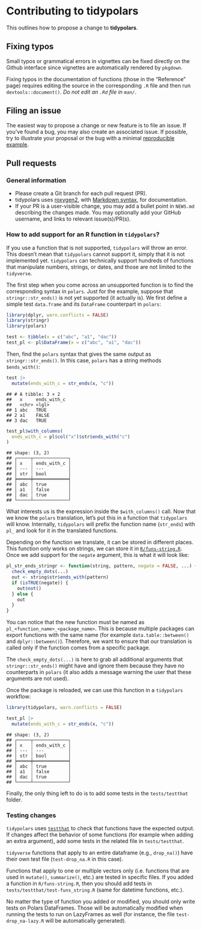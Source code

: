 
# Contributing to tidypolars

This outlines how to propose a change to **tidypolars**.

## Fixing typos

Small typos or grammatical errors in vignettes can be fixed directly on
the Github interface since vignettes are automatically rendered by
`pkgdown`.

Fixing typos in the documentation of functions (those in the “Reference”
page) requires editing the source in the corresponding `.R` file and
then run `devtools::document()`. *Do not edit an `.Rd` file in `man/`*.

## Filing an issue

The easiest way to propose a change or new feature is to file an issue.
If you’ve found a bug, you may also create an associated issue. If
possible, try to illustrate your proposal or the bug with a minimal
[reproducible example](https://www.tidyverse.org/help/#reprex).

## Pull requests

### General information

- Please create a Git branch for each pull request (PR).
- tidypolars uses
  [roxygen2](https://cran.r-project.org/package=roxygen2), with
  [Markdown
  syntax](https://cran.r-project.org/web/packages/roxygen2/vignettes/markdown.html),
  for documentation.
- If your PR is a user-visible change, you may add a bullet point in
  `NEWS.md` describing the changes made. You may optionally add your
  GitHub username, and links to relevant issue(s)/PR(s).

### How to add support for an R function in `tidypolars`?

If you use a function that is not supported, `tidypolars` will throw an
error. This doesn’t mean that `tidypolars` cannot support it, simply
that it is not implemented yet. `tidypolars` can technically support
hundreds of functions that manipulate numbers, strings, or dates, and
those are not limited to the `tidyverse`.

The first step when you come across an unsupported function is to find
the corresponding syntax in `polars`. Just for the example, suppose that
`stringr::str_ends()` is not yet supported (it actually is). We first
define a simple test `data.frame` and its `DataFrame` counterpart in
`polars`:

``` r
library(dplyr, warn.conflicts = FALSE)
library(stringr)
library(polars)

test <- tibble(x = c("abc", "a1", "dac"))
test_pl <- pl$DataFrame(x = c("abc", "a1", "dac"))
```

Then, find the `polars` syntax that gives the same output as
`stringr::str_ends()`. In this case, `polars` has a string methods
`$ends_with()`:

``` r
test |> 
  mutate(ends_with_c = str_ends(x, "c"))
```

    ## # A tibble: 3 × 2
    ##   x     ends_with_c
    ##   <chr> <lgl>      
    ## 1 abc   TRUE       
    ## 2 a1    FALSE      
    ## 3 dac   TRUE

``` r
test_pl$with_columns(
  ends_with_c = pl$col("x")$str$ends_with("c")
)
```

    ## shape: (3, 2)
    ## ┌─────┬─────────────┐
    ## │ x   ┆ ends_with_c │
    ## │ --- ┆ ---         │
    ## │ str ┆ bool        │
    ## ╞═════╪═════════════╡
    ## │ abc ┆ true        │
    ## │ a1  ┆ false       │
    ## │ dac ┆ true        │
    ## └─────┴─────────────┘

What interests us is the expression inside the `$with_columns()` call.
Now that we know the `polars` translation, let’s put this in a function
that `tidypolars` will know. Internally, `tidypolars` will prefix the
function name (`str_ends`) with `pl_` and look for it in the translated
functions.

Depending on the function we translate, it can be stored in different
places. This function only works on strings, we can store it in
[`R/funs-string.R`](https://github.com/etiennebacher/tidypolars/blob/main/R/funs-string.R).
Once we add support for the `negate` argument, this is what it will look
like:

``` r
pl_str_ends_stringr <- function(string, pattern, negate = FALSE, ...) {
  check_empty_dots(...)
  out <- string$str$ends_with(pattern)
  if (isTRUE(negate)) {
    out$not()
  } else {
    out
  }
}
```

You can notice that the new function must be named as 
`pl_<function_name>_<package_name>`. This is because multiple packages can
export functions with the same name (for example `data.table::between()` and
`dplyr::between()`). Therefore, we want to ensure that our translation is called 
only if the function comes from a specific package.

The `check_empty_dots(...)` is here to grab all additional arguments
that `stringr::str_ends()` might have and ignore them because they have
no counterparts in `polars` (it also adds a message warning the user
that these arguments are not used).

Once the package is reloaded, we can use this function in a `tidypolars`
workflow:

``` r
library(tidypolars, warn.conflicts = FALSE)

test_pl |> 
  mutate(ends_with_c = str_ends(x, "c"))
```

    ## shape: (3, 2)
    ## ┌─────┬─────────────┐
    ## │ x   ┆ ends_with_c │
    ## │ --- ┆ ---         │
    ## │ str ┆ bool        │
    ## ╞═════╪═════════════╡
    ## │ abc ┆ true        │
    ## │ a1  ┆ false       │
    ## │ dac ┆ true        │
    ## └─────┴─────────────┘

Finally, the only thing left to do is to add some tests in the
`tests/testthat` folder.

### Testing changes

`tidypolars` uses
[`testthat`](https://cran.r-project.org/web/packages/testthat/) to
check that functions have the expected output. If changes affect the
behavior of some functions (for example when adding an extra argument),
add some tests in the related file in `tests/testthat`.

`tidyverse` functions that apply to an entire dataframe (e.g., `drop_na()`) have
their own test file (`test-drop_na.R` in this case). 

Functions that apply to one or multiple vectors only (i.e. functions that are
used in `mutate()`, `summarize()`, etc.) are tested in specific files. If you
added a function in `R/funs-string.R`, then you should add tests in 
`tests/testthat/test-funs_string.R` (same for datetime functions, etc.).

No matter the type of function you added or modified, you should only write
tests on Polars DataFrames. Those will be automatically modified when running 
the tests to run on LazyFrames as well (for instance, the file 
`test-drop_na-lazy.R` will be automatically generated). 
